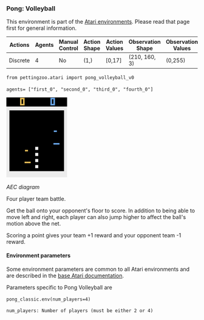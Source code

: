 
### Pong: Volleyball

This environment is part of the [Atari environments](../atari.md). Please read that page first for general information.

| Actions | Agents  | Manual Control | Action Shape | Action Values | Observation Shape | Observation Values |
|---------|---------|----------------|--------------|---------------|-------------------|--------------------|
| Discrete  | 4 | No      | (1,)    | [0,17]         | (210, 160, 3)         | (0,255)            |

`from pettingzoo.atari import pong_volleyball_v0`

`agents= ["first_0", "second_0", "third_0", "fourth_0"]`

![pong_volleyball gif](atari_pong_volleyball.gif)

*AEC diagram*

Four player team battle.

Get the ball onto your opponent's floor to score. In addition to being able to move left and right, each player can also jump higher to affect the ball's motion above the net.

Scoring a point gives your team +1 reward and your opponent team -1 reward.

#### Environment parameters

Some environment parameters are common to all Atari environments and are described in the [base Atari documentation](../atari.md).

Parameters specific to Pong Volleyball are

```
pong_classic.env(num_players=4)
```

```
num_players: Number of players (must be either 2 or 4)
```
